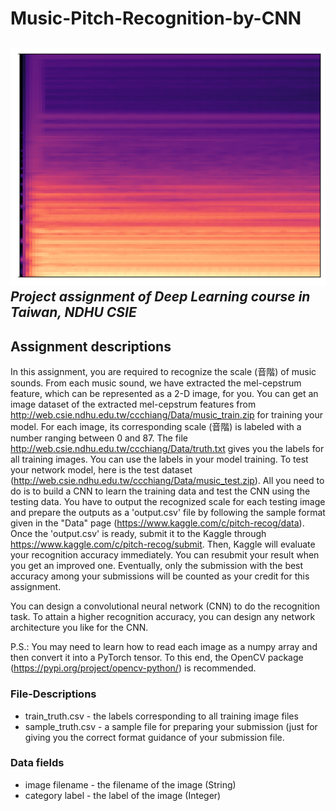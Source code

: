 # Music-Pitch-Recognition-by-CNN
![image](docs/images/example.png)
_Project assignment of Deep Learning course in Taiwan, NDHU CSIE_
---

## Assignment descriptions
In this assignment, you are required to recognize the scale (音階) of music sounds. From each music sound, we have extracted the mel-cepstrum feature, which can be represented as a 2-D image, for you. You can get an image dataset of the extracted mel-cepstrum features from http://web.csie.ndhu.edu.tw/ccchiang/Data/music_train.zip for training your model. For each image, its corresponding scale (音階) is labeled with a number ranging between 0 and 87. The file http://web.csie.ndhu.edu.tw/ccchiang/Data/truth.txt gives you the labels for all training images. You can use the labels in your model training. To test your network model, here is the test dataset (http://web.csie.ndhu.edu.tw/ccchiang/Data/music_test.zip). All you need to do is to build a CNN to learn the training data and test the CNN using the testing data. You have to output the recognized scale for each testing image and prepare the outputs as a 'output.csv' file by following the sample format given in the "Data" page (https://www.kaggle.com/c/pitch-recog/data). Once the 'output.csv' is ready, submit it to the Kaggle through https://www.kaggle.com/c/pitch-recog/submit. Then, Kaggle will evaluate your recognition accuracy immediately. You can resubmit your result when you get an improved one. Eventually, only the submission with the best accuracy among your submissions will be counted as your credit for this assignment.

You can design a convolutional neural network (CNN) to do the recognition task. To attain a higher recognition accuracy, you can design any network architecture you like for the CNN.

P.S.: You may need to learn how to read each image as a numpy array and then convert it into a PyTorch tensor. To this end, the OpenCV package (https://pypi.org/project/opencv-python/) is recommended.

### File-Descriptions
* train_truth.csv - the labels corresponding to all training image files
* sample_truth.csv - a sample file for preparing your submission (just for giving you the correct format guidance of your submission file.

### Data fields
* image filename - the filename of the image (String)
* category label - the label of the image (Integer)
